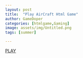 ```yaml
---
layout: post
title:  "Play AirCraft Html Game"
author: GameDoper
categories: [htmlgame,Gaming]
image: assets/img/Untitled.png
tags: [summer]

---
```



<div style="text-align: center;">
</div>
 <a href="/gamefly/index.html" class="btn btn-primary btn-lg active" role="button" aria-pressed="true">PLAY</a>
           
   


